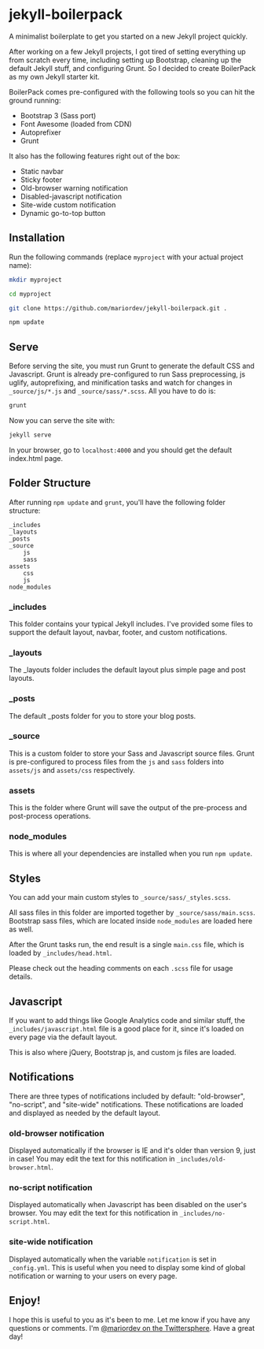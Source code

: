 # jekyll-boilerpack
A minimalist boilerplate to get you started on a new Jekyll project quickly.

After working on a few Jekyll projects, I got tired of setting everything up from scratch every time, including setting up Bootstrap,  cleaning up the default Jekyll stuff, and configuring Grunt. So I decided to create BoilerPack as my own Jekyll starter kit. 

BoilerPack comes pre-configured with the following tools so you can hit the ground running:

* Bootstrap 3 (Sass port)
* Font Awesome (loaded from CDN)
* Autoprefixer
* Grunt

It also has the following features right out of the box:

* Static navbar
* Sticky footer
* Old-browser warning notification
* Disabled-javascript notification
* Site-wide custom notification
* Dynamic go-to-top button

## Installation

Run the following commands (replace `myproject` with your actual project name):

```bash
mkdir myproject

cd myproject

git clone https://github.com/mariordev/jekyll-boilerpack.git .

npm update
```

## Serve

Before serving the site, you must run Grunt to generate the default CSS and Javascript. Grunt is already pre-configured to run Sass preprocessing, js uglify, autoprefixing, and minification tasks and watch for changes in `_source/js/*.js` and `_source/sass/*.scss`. All you have to do is:

```bash
grunt
```

Now you can serve the site with:

```bash
jekyll serve
```

In your browser, go to `localhost:4000` and you should get the default index.html page.

## Folder Structure

After running `npm update` and `grunt`, you'll have the following folder structure:

	_includes
	_layouts
	_posts
	_source
		js
		sass
	assets
		css
		js
	node_modules

### _includes
This folder contains your typical Jekyll includes. I've provided some files to support the default layout, navbar, footer, and custom notifications.

### _layouts

The _layouts folder includes the default layout plus simple page and post layouts.

### _posts

The default _posts folder for you to store your blog posts.

### _source

This is a custom folder to store your Sass and Javascript source files. Grunt is pre-configured to process files from the `js` and `sass` folders into `assets/js` and `assets/css` respectively.

### assets

This is the folder where Grunt will save the output of the pre-process and post-process operations.

### node_modules

This is where all your dependencies are installed when you run `npm update`.

## Styles

You can add your main custom styles to `_source/sass/_styles.scss`. 

All sass files in this folder are imported together by `_source/sass/main.scss`. Bootstrap sass files, which are located inside `node_modules` are loaded here as well.

After the Grunt tasks run, the end result is a single `main.css` file, which is loaded by `_includes/head.html`.

Please check out the heading comments on each `.scss` file for usage details.


## Javascript

If you want to add things like Google Analytics code and similar stuff, the `_includes/javascript.html` file is a good place for it, since it's loaded on every page via the default layout.

This is also where jQuery, Bootstrap js, and custom js files are loaded.

## Notifications

There are three types of notifications included by default: "old-browser", "no-script", and "site-wide" notifications. These notifications are loaded and displayed as needed by the default layout.

### old-browser notification

Displayed automatically if the browser is IE and it's older than version 9, just in case! You may edit the text for this notification in `_includes/old-browser.html`.

### no-script notification

Displayed automatically when Javascript has been disabled on the user's browser. You may edit the text for this notification in `_includes/no-script.html`.

### site-wide notification

Displayed automatically when the variable `notification` is set in `_config.yml`. This is useful when you need to display some kind of  global notification or warning to your users on every page.

## Enjoy!

I hope this is useful to you as it's been to me. Let me know if you have any questions or comments. I'm [@mariordev on the Twittersphere](https://www.twitter.com/mariordev). Have a great day!